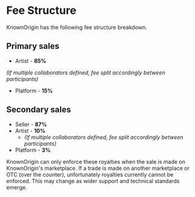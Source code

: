 # Fee Structure

KnownOrigin has the following fee structure breakdown. 

## Primary sales

* Artist - **85%**

_(If multiple collaborators defined, fee split accordingly between participants)_ 

* Platform - **15%**

## Secondary sales

* Seller - **87%**
* Artist - **10%**
    * _(If multiple collaborators defined, fee split accordingly between participants)_ 
* Platform - **3%**

KnownOrigin can only enforce these royalties when the sale is made on KnownOrigin's marketplace. If a trade is made on 
another marketplace or OTC (over the counter), unfortunately royalties currently cannot be enforced. This may change as 
wider support and technical standards emerge. 
